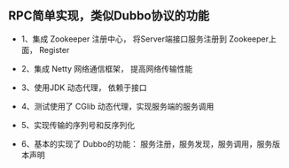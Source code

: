 ## RPC简单实现，类似Dubbo协议的功能

- 1、集成 Zookeeper 注册中心， 将Server端接口服务注册到 Zookeeper上面， Register

- 2、集成 Netty 网络通信框架， 提高网络传输性能

- 3、使用JDK 动态代理， 依赖于接口

- 4、测试使用了 CGlib 动态代理，实现服务端的服务调用

- 5、实现传输的序列号和反序列化

- 6、基本的实现了 Dubbo的功能： 服务注册，服务发现，服务调用，服务版本声明